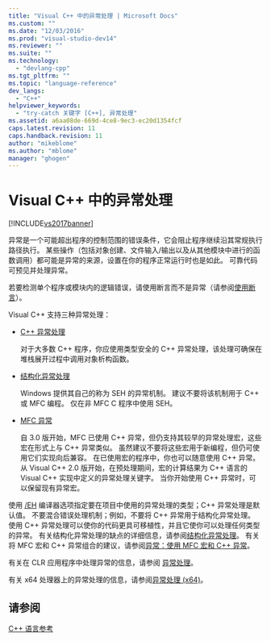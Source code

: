 ```yaml
---
title: "Visual C++ 中的异常处理 | Microsoft Docs"
ms.custom: ""
ms.date: "12/03/2016"
ms.prod: "visual-studio-dev14"
ms.reviewer: ""
ms.suite: ""
ms.technology: 
  - "devlang-cpp"
ms.tgt_pltfrm: ""
ms.topic: "language-reference"
dev_langs: 
  - "C++"
helpviewer_keywords: 
  - "try-catch 关键字 [C++], 异常处理"
ms.assetid: a6aa08de-669d-4ce8-9ec3-ec20d1354fcf
caps.latest.revision: 11
caps.handback.revision: 11
author: "mikeblome"
ms.author: "mblome"
manager: "ghogen"
---
```

# Visual C++ 中的异常处理
[!INCLUDE[vs2017banner](../assembler/inline/includes/vs2017banner.md)]

异常是一个可能超出程序的控制范围的错误条件，它会阻止程序继续沿其常规执行路径执行。  某些操作（包括对象创建、文件输入\/输出以及从其他模块中进行的函数调用）都可能是异常的来源，设置在你的程序正常运行时也是如此。  可靠代码可预见并处理异常。  
  
 若要检测单个程序或模块内的逻辑错误，请使用断言而不是异常（请参阅[使用断言](../Topic/C-C++%20Assertions.md)）。  
  
 Visual C\+\+ 支持三种异常处理：  
  
-   [C\+\+ 异常处理](../cpp/cpp-exception-handling.md)  
  
     对于大多数 C\+\+ 程序，你应使用类型安全的 C\+\+ 异常处理，该处理可确保在堆栈展开过程中调用对象析构函数。  
  
-   [结构化异常处理](../cpp/structured-exception-handling-c-cpp.md)  
  
     Windows 提供其自己的称为 SEH 的异常机制。  建议不要将该机制用于 C\+\+ 或 MFC 编程。  仅在非 MFC C 程序中使用 SEH。  
  
-   [MFC 异常](../mfc/exception-handling-in-mfc.md)  
  
     自 3.0 版开始，MFC 已使用 C\+\+ 异常，但仍支持其较早的异常处理宏，这些宏在形式上与 C\+\+ 异常类似。  虽然建议不要将这些宏用于新编程，但仍可使用它们实现向后兼容。  在已使用宏的程序中，你也可以随意使用 C\+\+ 异常。  从 Visual C\+\+ 2.0 版开始，在预处理期间，宏的计算结果为 C\+\+ 语言的 Visual C\+\+ 实现中定义的异常处理关键字。  当你开始使用 C\+\+ 异常时，可以保留现有异常宏。  
  
 使用 [\/EH](../build/reference/eh-exception-handling-model.md) 编译器选项指定要在项目中使用的异常处理的类型；C\+\+ 异常处理是默认值。  不要混合错误处理机制；例如，不要将 C\+\+ 异常用于结构化异常处理。  使用 C\+\+ 异常处理可以使你的代码更具可移植性，并且它使你可以处理任何类型的异常。  有关结构化异常处理的缺点的详细信息，请参阅[结构化异常处理](../cpp/structured-exception-handling-c-cpp.md)。  有关将 MFC 宏和 C\+\+ 异常组合的建议，请参阅[异常：使用 MFC 宏和 C\+\+ 异常](../mfc/exceptions-using-mfc-macros-and-cpp-exceptions.md)。  
  
 有关在 CLR 应用程序中处理异常的信息，请参阅 [异常处理](../windows/exception-handling-cpp-component-extensions.md)。  
  
 有关 x64 处理器上的异常处理的信息，请参阅[异常处理 \(x64\)](../build/exception-handling-x64.md)。  
  
## 请参阅  
 [C\+\+ 语言参考](../cpp/cpp-language-reference.md)